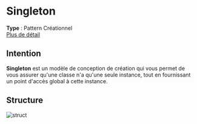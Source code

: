 # Singleton
**Type** : Pattern Créationnel \
[Plus de détail](https://refactoring.guru/design-patterns/singleton)
## Intention
**Singleton** est un modèle de conception de création qui vous permet de vous assurer qu'une classe n'a qu'une seule instance, tout en fournissant un point d'accès global à cette instance.

## Structure
![struct](https://refactoring.guru/images/patterns/diagrams/singleton/structure-en.png)